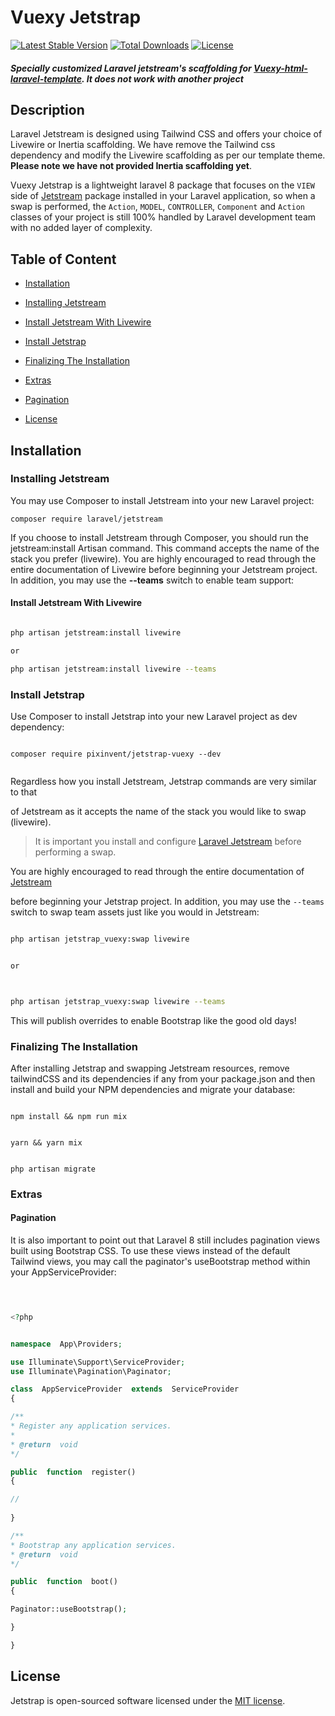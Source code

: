 # Vuexy Jetstrap

[![Latest Stable Version](https://poser.pugx.org/pixinvent/jetstrap-vuexy/v)](//packagist.org/packages/pixinvent/jetstrap-vuexy)
[![Total Downloads](https://poser.pugx.org/pixinvent/jetstrap-vuexy/downloads)](//packagist.org/packages/pixinvent/jetstrap-vuexy)
[![License](https://poser.pugx.org/pixinvent/jetstrap-vuexy/license)](//packagist.org/packages/pixinvent/jetstrap-vuexy)

##### Specially customized Laravel jetstream's scaffolding for [Vuexy-html-laravel-template](https://themeforest.net/item/vuexy-vuejs-html-laravel-admin-dashboard-template/23328599). It does not work with another project

## Description

Laravel Jetstream is designed using Tailwind CSS and offers your choice of Livewire or Inertia scaffolding. We have remove the Tailwind css dependency and modify the Livewire scaffolding as per our template theme. __Please note we have not provided Inertia scaffolding yet__.

Vuexy Jetstrap is a lightweight laravel 8 package that focuses on the `VIEW` side of [Jetstream](https://github.com/laravel/jetstream) package installed in your Laravel application, so when a swap is performed, the `Action`, `MODEL`, `CONTROLLER`, `Component` and `Action` classes of your project is still 100% handled by Laravel development team with no added layer of complexity.

## Table of Content

* [Installation](#installation)

* [Installing Jetstream](#installing-jetstream)

* [Install Jetstream With Livewire](#install-jetstream-with-livewire)

* [Install Jetstrap](#install-jetstrap)

* [Finalizing The Installation](#finalizing-the-installation)

* [Extras](#extras)

* [Pagination](#pagination)
  
* [License](#license)

## Installation

### Installing Jetstream

You may use Composer to install Jetstream into your new Laravel project:

```
composer require laravel/jetstream

```

If you choose to install Jetstream through Composer, you should run the jetstream:install Artisan command. This command accepts the name of the stack you prefer (livewire). You are highly encouraged to read through the entire documentation of Livewire before beginning your Jetstream project. In addition, you may use the __--teams__ switch to enable team support:

#### Install Jetstream With Livewire

```bash

php artisan jetstream:install livewire

or

php artisan jetstream:install livewire --teams

```

### Install Jetstrap

Use Composer to install Jetstrap into your new Laravel project as dev dependency:

```

composer require pixinvent/jetstrap-vuexy --dev
 

```

Regardless how you install Jetstream, Jetstrap commands are very similar to that

of Jetstream as it accepts the name of the stack you would like to swap (livewire).

> It is important you install and configure [Laravel Jetstream](https://github.com/laravel/jetstream) before performing a swap.

You are highly encouraged to read through the entire documentation of [Jetstream](https://jetstream.laravel.com/1.x/introduction.html)

before beginning your Jetstrap project. In addition, you may use the `--teams` switch to swap team assets just like you would in Jetstream:

```bash

php artisan jetstrap_vuexy:swap livewire


or



php artisan jetstrap_vuexy:swap livewire --teams

```

This will publish overrides to enable Bootstrap like the good old days!

### Finalizing The Installation

After installing Jetstrap and swapping Jetstream resources, remove tailwindCSS and its dependencies if any from your package.json and then install and build your NPM dependencies and migrate your database:

```

npm install && npm run mix
  

yarn && yarn mix


php artisan migrate

```

### Extras

#### Pagination

It is also important to point out that Laravel 8 still includes pagination views built using Bootstrap CSS. To use these views instead of the default Tailwind views, you may call the paginator's useBootstrap method within your AppServiceProvider:

```php

  

<?php


namespace  App\Providers;

use Illuminate\Support\ServiceProvider;
use Illuminate\Pagination\Paginator;

class  AppServiceProvider  extends  ServiceProvider
{

/**
* Register any application services.
*
* @return  void
*/

public  function  register()
{

//
  
}

/**
* Bootstrap any application services.
* @return  void
*/

public  function  boot()
{

Paginator::useBootstrap();

}

}

```

## License

Jetstrap is open-sourced software licensed under the [MIT license](https://github.com/pixinvent/jetstrap-vuexy/blob/master/LICENSE).
